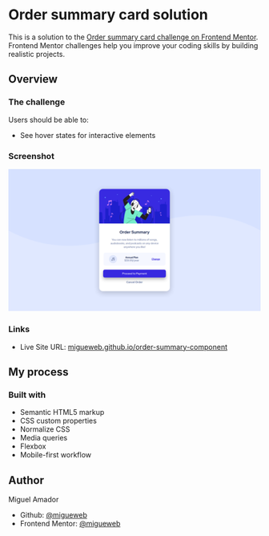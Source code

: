 # Order summary card solution

This is a solution to the [Order summary card challenge on Frontend Mentor](https://www.frontendmentor.io/challenges/order-summary-component-QlPmajDUj). Frontend Mentor challenges help you improve your coding skills by building realistic projects. 

## Overview

### The challenge

Users should be able to:

- See hover states for interactive elements

### Screenshot

![](./images/screenshot.png)


### Links

- Live Site URL: [migueweb.github.io/order-summary-component](https://migueweb.github.io/order-summary-component/)

## My process

### Built with

- Semantic HTML5 markup
- CSS custom properties
- Normalize CSS
- Media queries
- Flexbox
- Mobile-first workflow

## Author
Miguel Amador
- Github: [@migueweb](https://github.com/migueweb)
- Frontend Mentor: [@migueweb](https://www.frontendmentor.io/profile/migueweb)
